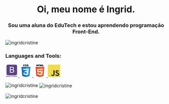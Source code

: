 <h1 align="center">Oi, meu nome é Ingrid.</h1>
<h3 align="center">Sou uma aluna do EduTech e estou aprendendo programação Front-End.</h3>

<p align="left"> <img src="https://komarev.com/ghpvc/?username=ingridcristine&label=Profile%20views&color=0e75b6&style=flat" alt="ingridcristine" /> </p>


<h3 align="left">Languages and Tools:</h3>
<p align="left"> <a href="https://getbootstrap.com" target="_blank"> <img src="https://raw.githubusercontent.com/devicons/devicon/master/icons/bootstrap/bootstrap-plain-wordmark.svg" alt="bootstrap" width="40" height="40"/> </a> <a href="https://www.w3schools.com/css/" target="_blank"> <img src="https://raw.githubusercontent.com/devicons/devicon/master/icons/css3/css3-original-wordmark.svg" alt="css3" width="40" height="40"/> </a> <a href="https://www.w3.org/html/" target="_blank"> <img src="https://raw.githubusercontent.com/devicons/devicon/master/icons/html5/html5-original-wordmark.svg" alt="html5" width="40" height="40"/> </a> <a href="https://developer.mozilla.org/en-US/docs/Web/JavaScript" target="_blank"> <img src="https://raw.githubusercontent.com/devicons/devicon/master/icons/javascript/javascript-original.svg" alt="javascript" width="40" height="40"/> </a> </p>

<p><img align="left" src="https://github-readme-stats.vercel.app/api/top-langs?username=ingridcristine&show_icons=true&locale=en&layout=compact" alt="ingridcristine" /></p>

<p>&nbsp;<img align="center" src="https://github-readme-stats.vercel.app/api?username=ingridcristine&show_icons=true&locale=en" alt="ingridcristine" /></p>

<p><img align="center" src="https://github-readme-streak-stats.herokuapp.com/?user=ingridcristine&" alt="ingridcristine" /></p>
